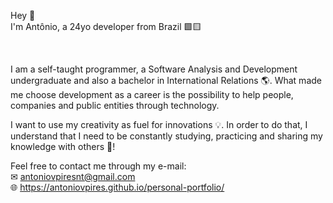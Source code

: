 Hey 👋 <br> 
I'm Antônio, a 24yo developer from Brazil 🟩🟨


<br>

I am a self-taught programmer, a Software Analysis and Development undergraduate and also a bachelor in International Relations 🌎. What made me choose development as a career is the possibility to help people, companies and public entities through technology. 
  
I want to use my creativity as fuel for innovations 💡. In order to do that, I understand that I need to be constantly studying, practicing and sharing my knowledge with others 🤝! 

Feel free to contact me through my e-mail:<br>
✉ antoniovpiresnt@gmail.com <br>
🌐 https://antoniovpires.github.io/personal-portfolio/
